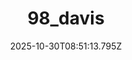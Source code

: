 ---
title: "98_davis"
description: ""
image: "/uploads/photos/1761814273786-98_davis.webp"
display: "/uploads/photos/1761814273786-98_davis-display.webp"
thumbnail: "/uploads/photos/1761814273786-98_davis-thumb.webp"
width: 3034
height: 2286
featured: false
date: 2025-10-30T08:51:13.795Z
order: 0
---